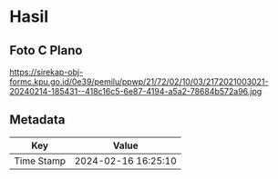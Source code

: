 # Hasil

## Foto C Plano

https://sirekap-obj-formc.kpu.go.id/0e39/pemilu/ppwp/21/72/02/10/03/2172021003021-20240214-185431--418c16c5-6e87-4194-a5a2-78684b572a96.jpg


## Metadata

| Key        | Value               |
| ---------- | ------------------- |
| Time Stamp | 2024-02-16 16:25:10 |



